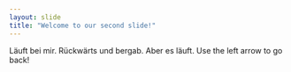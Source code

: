 ```yaml
---
layout: slide
title: "Welcome to our second slide!"
---
```

Läuft bei mir. Rückwärts und bergab. Aber es läuft.
Use the left arrow to go back!
